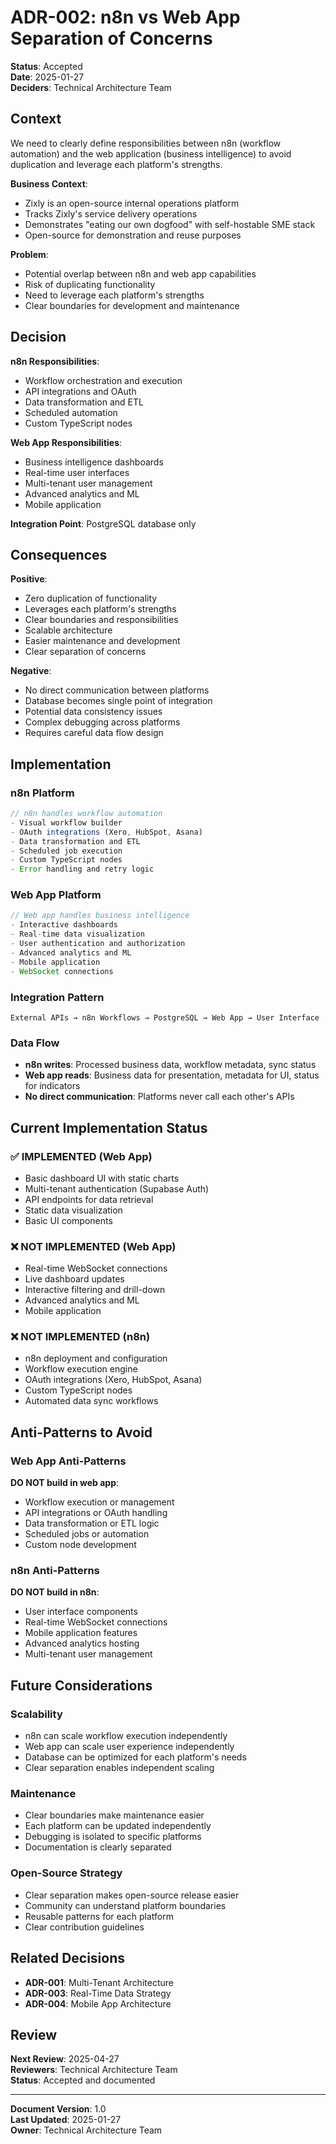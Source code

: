 # ADR-002: n8n vs Web App Separation of Concerns

**Status**: Accepted  
**Date**: 2025-01-27  
**Deciders**: Technical Architecture Team

## Context

We need to clearly define responsibilities between n8n (workflow automation) and the web application (business intelligence) to avoid duplication and leverage each platform's strengths.

**Business Context**:

- Zixly is an open-source internal operations platform
- Tracks Zixly's service delivery operations
- Demonstrates "eating our own dogfood" with self-hostable SME stack
- Open-source for demonstration and reuse purposes

**Problem**:

- Potential overlap between n8n and web app capabilities
- Risk of duplicating functionality
- Need to leverage each platform's strengths
- Clear boundaries for development and maintenance

## Decision

**n8n Responsibilities**:

- Workflow orchestration and execution
- API integrations and OAuth
- Data transformation and ETL
- Scheduled automation
- Custom TypeScript nodes

**Web App Responsibilities**:

- Business intelligence dashboards
- Real-time user interfaces
- Multi-tenant user management
- Advanced analytics and ML
- Mobile application

**Integration Point**: PostgreSQL database only

## Consequences

**Positive**:

- Zero duplication of functionality
- Leverages each platform's strengths
- Clear boundaries and responsibilities
- Scalable architecture
- Easier maintenance and development
- Clear separation of concerns

**Negative**:

- No direct communication between platforms
- Database becomes single point of integration
- Potential data consistency issues
- Complex debugging across platforms
- Requires careful data flow design

## Implementation

### n8n Platform

```typescript
// n8n handles workflow automation
- Visual workflow builder
- OAuth integrations (Xero, HubSpot, Asana)
- Data transformation and ETL
- Scheduled job execution
- Custom TypeScript nodes
- Error handling and retry logic
```

### Web App Platform

```typescript
// Web app handles business intelligence
- Interactive dashboards
- Real-time data visualization
- User authentication and authorization
- Advanced analytics and ML
- Mobile application
- WebSocket connections
```

### Integration Pattern

```
External APIs → n8n Workflows → PostgreSQL → Web App → User Interface
```

### Data Flow

- **n8n writes**: Processed business data, workflow metadata, sync status
- **Web app reads**: Business data for presentation, metadata for UI, status for indicators
- **No direct communication**: Platforms never call each other's APIs

## Current Implementation Status

### ✅ IMPLEMENTED (Web App)

- Basic dashboard UI with static charts
- Multi-tenant authentication (Supabase Auth)
- API endpoints for data retrieval
- Static data visualization
- Basic UI components

### ❌ NOT IMPLEMENTED (Web App)

- Real-time WebSocket connections
- Live dashboard updates
- Interactive filtering and drill-down
- Advanced analytics and ML
- Mobile application

### ❌ NOT IMPLEMENTED (n8n)

- n8n deployment and configuration
- Workflow execution engine
- OAuth integrations (Xero, HubSpot, Asana)
- Custom TypeScript nodes
- Automated data sync workflows

## Anti-Patterns to Avoid

### Web App Anti-Patterns

**DO NOT build in web app**:

- Workflow execution or management
- API integrations or OAuth handling
- Data transformation or ETL logic
- Scheduled jobs or automation
- Custom node development

### n8n Anti-Patterns

**DO NOT build in n8n**:

- User interface components
- Real-time WebSocket connections
- Mobile application features
- Advanced analytics hosting
- Multi-tenant user management

## Future Considerations

### Scalability

- n8n can scale workflow execution independently
- Web app can scale user experience independently
- Database can be optimized for each platform's needs
- Clear separation enables independent scaling

### Maintenance

- Clear boundaries make maintenance easier
- Each platform can be updated independently
- Debugging is isolated to specific platforms
- Documentation is clearly separated

### Open-Source Strategy

- Clear separation makes open-source release easier
- Community can understand platform boundaries
- Reusable patterns for each platform
- Clear contribution guidelines

## Related Decisions

- **ADR-001**: Multi-Tenant Architecture
- **ADR-003**: Real-Time Data Strategy
- **ADR-004**: Mobile App Architecture

## Review

**Next Review**: 2025-04-27  
**Reviewers**: Technical Architecture Team  
**Status**: Accepted and documented

---

**Document Version**: 1.0  
**Last Updated**: 2025-01-27  
**Owner**: Technical Architecture Team
